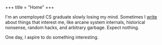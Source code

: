 +++
title = "Home"
+++

I'm an unemployed CS graduate slowly losing my mind. Sometimes I [write](/blog) about things 
that interest me, like arcane system internals, historical nonsense, random hacks, and arbitrary 
garbage. Expect nothing.

One day, I aspire to do something interesting.

